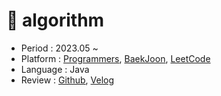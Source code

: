 # 📖 algorithm

- Period : 2023.05 ~
- Platform : [Programmers](https://school.programmers.co.kr/learn/challenges?order=acceptance_desc&levels=1%2C2&languages=java&page=1), [BaekJoon](https://www.acmicpc.net/problem/tags), [LeetCode](https://leetcode.com/problemset/algorithms/)
- Language : Java
- Review : [Github](https://github.com/eunbileeme/algorithm), [Velog](https://velog.io/@eunbileeme)
